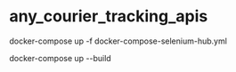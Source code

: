 # any_courier_tracking_apis

docker-compose up -f docker-compose-selenium-hub.yml


docker-compose  up --build
